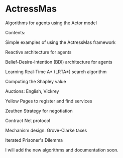 # ActressMas
Algorithms for agents using the Actor model



Contents:

Simple examples of using the ActressMas framework

Reactive architecture for agents

Belief-Desire-Intention (BDI) architecture for agents

Learning Real-Time A* (LRTA*) search algorithm

Computing the Shapley value

Auctions: English, Vickrey

Yellow Pages to register and find services

Zeuthen Strategy for negotiation

Contract Net protocol

Mechanism design: Grove-Clarke taxes

Iterated Prisoner's Dilemma



I will add the new algorithms and documentation soon.
